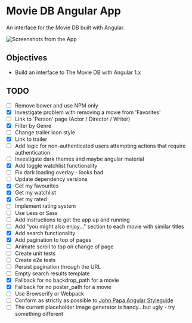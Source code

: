 # Movie DB Angular App

An interface for the Movie DB built with Angular.

![Screenshots from the App](https://raw.githubusercontent.com/garethdn/MovieDbAngular/master/screenshots/collage.jpg)

## Objectives

* Build an interface to The Movie DB with Angular 1.x

## TODO

- [ ] Remove bower and use NPM only
- [x] Investigate problem with removing a movie from 'Favorites'
- [ ] Link to 'Person' page (Actor / Director / Writer)
- [x] Filter by Genre
- [ ] Change trailer icon style
- [x] Link to trailer
- [ ] Add logic for non-authenticated users attempting actions that require authentication
- [ ] Investigate dark themes and maybe angular material
- [x] Add toggle watchlist functionality
- [ ] Fix dark loading overlay - looks bad
- [ ] Update dependency versions
- [x] Get my favourites
- [x] Get my watchlist
- [x] Get my rated
- [ ] Implement rating system
- [ ] Use Less or Sass
- [ ] Add instructions to get the app up and running
- [ ] Add "you might also enjoy..." section to each movie with similar titles
- [x] Add search functionality
- [x] Add pagination to top of pages
- [ ] Animate scroll to top on change of page
- [ ] Create unit tests
- [ ] Create e2e tests
- [ ] Persist pagination through the URL
- [ ] Empty search results template
- [x] Fallback for no backdrop_path for a movie
- [x] Fallback for no poster_path for a movie
- [ ] Use Browserify or Webpack 
- [ ] Conform as strictly as possible to [John Papa Angular Styleguide](https://github.com/johnpapa/angular-styleguide)
- [ ] The current placeholder image generator is handy...but ugly - try something different